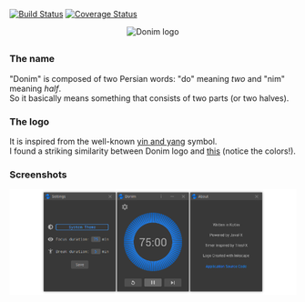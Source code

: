 [![Build Status](https://travis-ci.org/mahozad/donim.svg?branch=master)][1]
[![Coverage Status](https://coveralls.io/repos/github/mahozad/donim/badge.svg?branch=master)][2]

<div align="center">

  <picture>
    <source media="(prefers-color-scheme: dark)" srcset="https://raw.githubusercontent.com/mahozad/donim/master/raw/readme-header-on-dark.svg">
    <img alt="Donim logo" src="https://raw.githubusercontent.com/mahozad/donim/master/raw/readme-header-on-light.svg">
  </picture>

</div>

##

### The name
"Donim" is composed of two Persian words: "do" meaning *two* and "nim" meaning *half*.  
So it basically means something that consists of two parts (or two halves).

### The logo
It is inspired from the well-known [yin and yang][3] symbol.  
I found a striking similarity between Donim logo and [this][4] (notice the colors!).

### Screenshots
![Main screen](raw/screenshot/screenshot.png)


[1]: https://travis-ci.org/mahozad/donim
[2]: https://coveralls.io/github/mahozad/donim?branch=master
[3]: https://en.wikipedia.org/wiki/Yin_and_yang
[4]: https://marketplace.atlassian.com/apps/1221739/squadcast-for-jira-server?hosting=server&tab=overview
